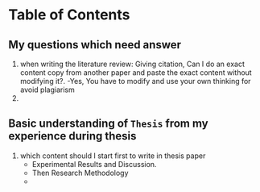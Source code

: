 # Table of Contents


## My questions which need answer
1. when writing the literature review: Giving citation, Can I do an exact content copy from another paper and paste the exact content without modifying it?. 
 -Yes, You have to modify and use your own thinking for avoid plagiarism 
2. 

## Basic understanding of `Thesis` from my experience during thesis
1. which content should I start first to write in thesis paper
   - Experimental Results and Discussion.
   - Then Research Methodology
   - 

